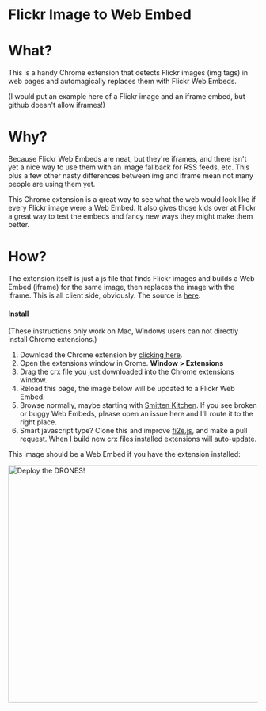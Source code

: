 Flickr Image to Web Embed
=========================

What?
=====
This is a handy Chrome extension that detects Flickr images (img tags) in web pages and automagically replaces them with Flickr Web Embeds.

(I would put an example here of a Flickr image and an iframe embed, but github doesn't allow iframes!)

Why?
====
Because Flickr Web Embeds are neat, but they're iframes, and there isn't yet a nice way to use them with an image fallback for RSS feeds, etc. This plus a few other nasty differences between img and iframe mean not many people are using them yet.

This Chrome extension is a great way to see what the web would look like if every Flickr image were a Web Embed. It also gives those kids over at Flickr a great way to test the embeds and fancy new ways they might make them better.

How?
====
The extension itself is just a js file that finds Flickr images and builds a Web Embed (iframe) for the same image, then replaces the image with the iframe. This is all client side, obviously. The source is [here](https://github.com/cjmartin/flickrimg2embed/blob/master/extension/fi2e.js).

#### Install
(These instructions only work on Mac, Windows users can not directly install Chrome extensions.)

1. Download the Chrome extension by [clicking here](https://github.com/cjmartin/flickrimg2embed/blob/master/crx/fi2e.crx?raw=true).
2. Open the extensions window in Crome. **Window &gt; Extensions**
3. Drag the crx file you just downloaded into the Chrome extensions window.
4. Reload this page, the image below will be updated to a Flickr Web Embed.
5. Browse normally, maybe starting with [Smitten Kitchen](http://smittenkitchen.com). If you see broken or buggy Web Embeds, please open an issue here and I'll route it to the right place.
6. Smart javascript type? Clone this and improve [fi2e.js](https://github.com/cjmartin/flickrimg2embed/blob/master/extension/fi2e.js), and make a pull request. When I build new crx files installed extensions will auto-update.

This image should be a Web Embed if you have the extension installed:

<a href="https://www.flickr.com/photos/cjmartin/12180477056/" title="Deploy the DRONES! by cjmartin, on Flickr"><img src="https://farm4.staticflickr.com/3829/12180477056_69ba0b0bc1_z.jpg" width="640" height="480" alt="Deploy the DRONES!"></a>